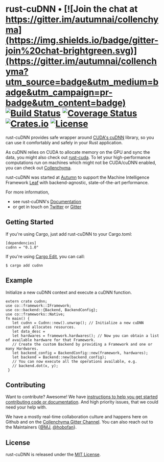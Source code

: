 # rust-cuDNN • [![Join the chat at https://gitter.im/autumnai/collenchyma](https://img.shields.io/badge/gitter-join%20chat-brightgreen.svg)](https://gitter.im/autumnai/collenchyma?utm_source=badge&utm_medium=badge&utm_campaign=pr-badge&utm_content=badge) [![Build Status](https://travis-ci.org/autumnai/rust-cudnn.svg?branch=master)](https://travis-ci.org/autumnai/rust-cudnn) [![Coverage Status](https://coveralls.io/repos/autumnai/rust-cudnn/badge.svg?branch=master&service=github)](https://coveralls.io/github/autumnai/rust-cudnn?branch=master) [![Crates.io](http://meritbadge.herokuapp.com/rust-cudnn)](https://crates.io/crates/rust-cudnn) [![License](https://img.shields.io/crates/l/rust-cudnn.svg)](LICENSE)

rust-cuDNN provides safe wrapper around [CUDA's cuDNN][cudnn] library, so you can use
it comfortably and safely in your Rust application.

As cuDNN relies on CUDA to allocate memory on the GPU and sync the data, you might also
check out [rust-cuda][rust-cuda].
To let your high-performance computations run on machines which might not be CUDA/cuDNN enabled,
you can check out [Collenchyma][collenchyma].

rust-cuDNN was started at [Autumn][autumn] to support the Machine Intelligence
Framework [Leaf][leaf] with backend-agnostic, state-of-the-art performance.

For more information,

* see rust-cuDNN's [Documentation](http://autumnai.github.io/rust-cudnn)
* or get in touch on [Twitter][twitter-autumn] or [Gitter][gitter-collenchyma]

[cudnn]: https://developer.nvidia.com/cudnn
[rust-cuda]: https://github.com/autumnai/rust-cuda
[collenchyma]: https://github.com/autumnai/collenchyma
[autumn]: http://autumnai.com
[leaf]: https://github.com/autumnai/leaf
[twitter-autumn]: https://twitter.com/autumn_eng

## Getting Started

If you're using Cargo, just add rust-cuDNN to your Cargo.toml:

    [dependencies]
    cudnn = "0.1.0"

If you're using [Cargo Edit][cargo-edit], you can call:

    $ cargo add cudnn

[cargo-edit]: https://github.com/killercup/cargo-edit

## Example

Initialize a new cuDNN context and execute a cuDNN function.

```
extern crate cudnn;
use co::framework::IFramework;
use co::backend::{Backend, BackendConfig};
use co::frameworks::Native;
fn main() {
   let cudnn = Cudnn::new().unwrap(); // Initialize a new cuDNN context and allocates resources.
   let data_desc =
   let hardwares = framework.hardwares(); // Now you can obtain a list of available hardware for that Framework.
   // Create the custom Backend by providing a Framework and one or many Hardwares.
   let backend_config = BackendConfig::new(framework, hardwares);
   let backend = Backend::new(backend_config);
   // You can now execute all the operations available, e.g.
   // backend.dot(x, y);
 }
```

## Contributing

Want to contribute? Awesome! We have
[instructions to help you get started contributing code or documentation][contributing].
And high priority issues, that we could need your help with.

We have a mostly real-time collaboration culture and happens here on Github and
on the [Collenchyma Gitter Channel][gitter-collenchyma].
You can also reach out to the Maintainers
{[@MJ][mj], [@hobofan][hobofan]}.

[contributing]: CONTRIBUTING.md
[gitter-collenchyma]: https://gitter.im/autumnai/collenchyma
[mj]: https://twitter.com/mjhirn
[hobofan]: https://twitter.com/hobofan

## License

rust-cuDNN is released under the [MIT License][license].

[license]: LICENSE
